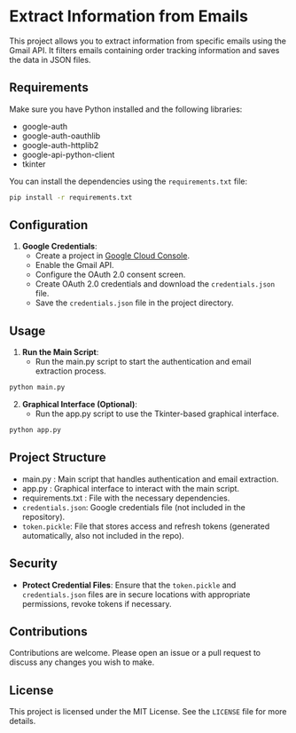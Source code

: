 # Extract Information from Emails

This project allows you to extract information from specific emails using the Gmail API. It filters emails containing order tracking information and saves the data in JSON files.

## Requirements

Make sure you have Python installed and the following libraries:

- google-auth
- google-auth-oauthlib
- google-auth-httplib2
- google-api-python-client
- tkinter

You can install the dependencies using the `requirements.txt` file:

```bash
pip install -r requirements.txt
```

## Configuration

1. **Google Credentials**: 
   - Create a project in [Google Cloud Console](https://console.cloud.google.com/).
   - Enable the Gmail API.
   - Configure the OAuth 2.0 consent screen.
   - Create OAuth 2.0 credentials and download the `credentials.json` file.
   - Save the `credentials.json` file in the project directory.

## Usage

1. **Run the Main Script**:
   - Run the main.py  script to start the authentication and email extraction process.

```bash
python main.py
```

2. **Graphical Interface (Optional)**:
   - Run the app.py script to use the Tkinter-based graphical interface.

```bash
python app.py
```

## Project Structure

- main.py : Main script that handles authentication and email extraction.
- app.py : Graphical interface to interact with the main script.
- requirements.txt : File with the necessary dependencies.
- `credentials.json`: Google credentials file (not included in the repository).
- `token.pickle`: File that stores access and refresh tokens (generated automatically, also not included in the repo).

## Security

- **Protect Credential Files**: Ensure that the `token.pickle` and `credentials.json` files are in secure locations with appropriate permissions, revoke tokens if necessary.

## Contributions

Contributions are welcome. Please open an issue or a pull request to discuss any changes you wish to make.

## License

This project is licensed under the MIT License. See the `LICENSE` file for more details.







